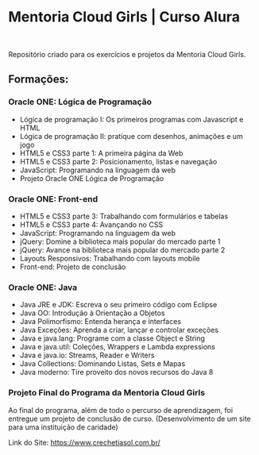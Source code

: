 # Mentoria Cloud Girls | Curso Alura
<br>

Repositório criado para os exercícios e  projetos da Mentoria Cloud Girls.

## Formações:

### Oracle ONE: Lógica de Programação

- Lógica de programação I: Os primeiros programas com Javascript e HTML
- Lógica de programação II: pratique com desenhos, animações e um jogo
- HTML5 e CSS3 parte 1: A primeira página da Web
- HTML5 e CSS3 parte 2: Posicionamento, listas e navegação
- JavaScript: Programando na linguagem da web
- Projeto Oracle ONE Lógica de Programação

### Oracle ONE: Front-end

- HTML5 e CSS3 parte 3: Trabalhando com formulários e tabelas
- HTML5 e CSS3 parte 4: Avançando no CSS
- JavaScript: Programando na linguagem da web
- jQuery: Domine a biblioteca mais popular do mercado parte 1
- jQuery: Avance na biblioteca mais popular do mercado parte 2
- Layouts Responsivos: Trabalhando com layouts mobile
- Front-end: Projeto de conclusão

### Oracle ONE: Java

- Java JRE e JDK: Escreva o seu primeiro código com Eclipse
- Java OO: Introdução à Orientação a Objetos
- Java Polimorfismo: Entenda herança e interfaces
- Java Exceções: Aprenda a criar, lançar e controlar exceções
- Java e java.lang: Programe com a classe Object e String
- Java e java.util: Coleções, Wrappers e Lambda expressions
- Java e java.io: Streams, Reader e Writers
- Java Collections: Dominando Listas, Sets e Mapas
- Java moderno: Tire proveito dos novos recursos do Java 8

### Projeto Final do Programa da Mentoria Cloud Girls

Ao final do programa, além de todo o percurso de aprendizagem, foi entregue um projeto de conclusão de curso. (Desenvolvimento de um site para uma instituição de caridade)

Link do Site: https://www.crechetiasol.com.br/
